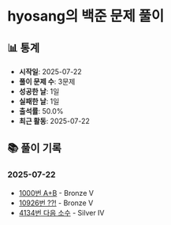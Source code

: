 # hyosang의 백준 문제 풀이

## 📊 통계

- **시작일**: 2025-07-22
- **풀이 문제 수**: 3문제
- **성공한 날**: 1일
- **실패한 날**: 1일
- **출석률**: 50.0%
- **최근 활동**: 2025-07-22

## 📚 풀이 기록

### 2025-07-22

- [1000번 A+B](hyosang/1000) - Bronze V
- [10926번 ??!](hyosang/10926) - Bronze V
- [4134번 다음 소수](hyosang/4134) - Silver IV

